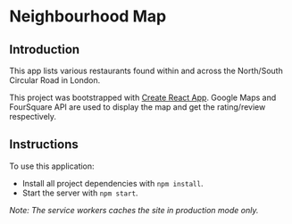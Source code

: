 # Neighbourhood Map

## Introduction

This app lists various restaurants found within and across the North/South Circular Road in London.

This project was bootstrapped with [Create React App](https://github.com/facebookincubator/create-react-app). Google Maps and FourSquare API are used to display the map and get the rating/review respectively.

## Instructions

To use this application:
* Install all project dependencies with `npm install`.
* Start the server with `npm start`.

*Note: The service workers caches the site in production mode only.*

